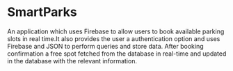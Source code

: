 # SmartParks
An application which uses Firebase to allow users to book available parking slots in real time.It also provides the user a authentication option and uses Firebase and JSON to perform queries and store data. After booking confirmation a free spot fetched from the database in real-time and updated in the database with the relevant information.
